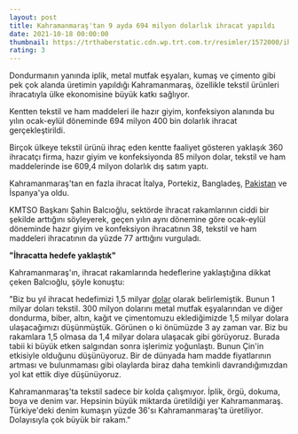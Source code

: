 ```yaml
--- 
layout: post
title: Kahramanmaraş'tan 9 ayda 694 milyon dolarlık ihracat yapıldı
date: 2021-10-18 00:00:00
thumbnail: https://trthaberstatic.cdn.wp.trt.com.tr/resimler/1572000/ihracat-aa-1572617.jpg
rating: 3
---
```

<p>
	Dondurmanın yanında iplik, metal mutfak eşyaları, kumaş ve çimento gibi pek çok alanda üretimin yapıldığı Kahramanmaraş, özellikle tekstil ürünleri ihracatıyla ülke ekonomisine büyük katkı sağlıyor.</p>
<p>
	Kentten tekstil ve ham maddeleri ile hazır giyim, konfeksiyon alanında bu yılın ocak-eylül döneminde 694 milyon 400 bin dolarlık ihracat gerçekleştirildi.</p>
<p>
	Birçok ülkeye tekstil ürünü ihraç eden kentte faaliyet gösteren yaklaşık 360 ihracatçı firma, hazır giyim ve konfeksiyonda 85 milyon dolar, tekstil ve ham maddelerinde ise 609,4 milyon dolarlık dış satım yaptı.</p>
<p>
	Kahramanmaraş'tan en fazla ihracat İtalya, Portekiz, Bangladeş, <a href="https://www.trthaber.com/etiket/pakistan/" target="_blank">Pakistan</a> ve İspanya'ya oldu.</p>
<p>
	KMTSO Başkanı Şahin Balcıoğlu, sektörde ihracat rakamlarının ciddi bir şekilde arttığını söyleyerek, geçen yılın aynı dönemine göre ocak-eylül döneminde hazır giyim ve konfeksiyon ihracatının 38, tekstil ve ham maddeleri ihracatının da yüzde 77 arttığını vurguladı.</p>
<p>
	<strong>"İhracatta hedefe yaklaştık"</strong></p>
<p>
	Kahramanmaraş'ın, ihracat rakamlarında hedeflerine yaklaştığına dikkat çeken Balcıoğlu, şöyle konuştu:</p>
<p>
	"Biz bu yıl ihracat hedefimizi 1,5 milyar <a href="https://www.trthaber.com/etiket/dolar/" target="_blank">dolar</a> olarak belirlemiştik. Bunun 1 milyar doları tekstil. 300 milyon dolarını metal mutfak eşyalarından ve diğer dondurma, biber, altın, kağıt ve çimentomuzu eklediğimizde 1,5 milyar dolara ulaşacağımızı düşünmüştük. Görünen o ki önümüzde 3 ay zaman var. Biz bu rakamlara 1,5 olmasa da 1,4 milyar dolara ulaşacak gibi görüyoruz. Burada tabii ki büyük etken salgından sonra işlerimiz yoğunlaştı. Bunun Çin'in etkisiyle olduğunu düşünüyoruz. Bir de dünyada ham madde fiyatlarının artması ve bulunmaması gibi olaylarda biraz daha temkinli davrandığımızdan yol kat ettik diye düşünüyoruz.</p>
<p>
	Kahramanmaraş'ta tekstil sadece bir kolda çalışmıyor. İplik, örgü, dokuma, boya ve denim var. Hepsinin büyük miktarda üretildiği yer Kahramanmaraş. Türkiye'deki denim kumaşın yüzde 36'sı Kahramanmaraş'ta üretiliyor. Dolayısıyla çok büyük bir rakam."</p>
